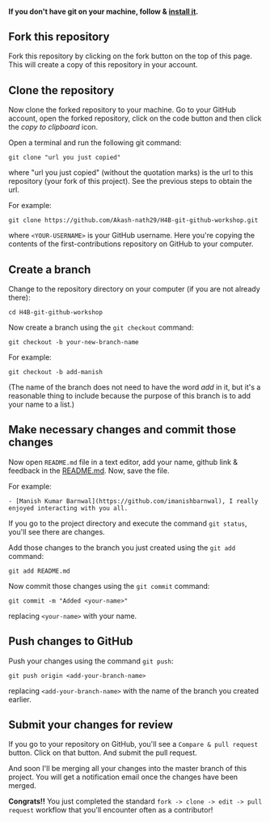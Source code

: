 #### If you don't have git on your machine, follow & [install it](installation.md).

## Fork this repository

Fork this repository by clicking on the fork button on the top of this page.
This will create a copy of this repository in your account.

## Clone the repository

Now clone the forked repository to your machine. Go to your GitHub account, open the forked repository, click on the code button and then click the _copy to clipboard_ icon.

Open a terminal and run the following git command:

```
git clone "url you just copied"
```

where "url you just copied" (without the quotation marks) is the url to this repository (your fork of this project). See the previous steps to obtain the url.

For example:

```
git clone https://github.com/Akash-nath29/H4B-git-github-workshop.git
```

where `<YOUR-USERNAME>` is your GitHub username. Here you're copying the contents of the first-contributions repository on GitHub to your computer.

## Create a branch

Change to the repository directory on your computer (if you are not already there):

```
cd H4B-git-github-workshop
```

Now create a branch using the `git checkout` command:

```
git checkout -b your-new-branch-name
```

For example:

```
git checkout -b add-manish
```

(The name of the branch does not need to have the word _add_ in it, but it's a reasonable thing to include because the purpose of this branch is to add your name to a list.)

## Make necessary changes and commit those changes

Now open `README.md` file in a text editor, add your name, github link & feedback in the [README.md](README.md). Now, save the file.

For example:

```
- [Manish Kumar Barnwal](https://github.com/imanishbarnwal), I really enjoyed interacting with you all.
```

If you go to the project directory and execute the command `git status`, you'll see there are changes.

Add those changes to the branch you just created using the `git add` command:

```
git add README.md
```

Now commit those changes using the `git commit` command:

```
git commit -m "Added <your-name>"
```

replacing `<your-name>` with your name.

## Push changes to GitHub

Push your changes using the command `git push`:

```
git push origin <add-your-branch-name>
```

replacing `<add-your-branch-name>` with the name of the branch you created earlier.

## Submit your changes for review

If you go to your repository on GitHub, you'll see a `Compare & pull request` button. Click on that button. And submit the pull request.

And soon I'll be merging all your changes into the master branch of this project. You will get a notification email once the changes have been merged.

**Congrats!!** You just completed the standard `fork -> clone -> edit -> pull request` workflow that you'll encounter often as a contributor!